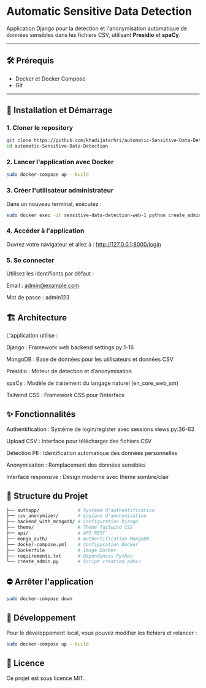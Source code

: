 # Automatic Sensitive Data Detection

Application Django pour la détection et l'anonymisation automatique de données sensibles dans les fichiers CSV, utilisant **Presidio** et **spaCy**.

---

## 🛠️ Prérequis

- Docker et Docker Compose  
- Git  

---

## 🚀 Installation et Démarrage

### 1. Cloner le repository

```bash
git clone https://github.com/khadijatarhri/automatic-Sensitive-Data-Detection.git  
cd automatic-Sensitive-Data-Detection
```
### 2. Lancer l'application avec Docker
```bash
sudo docker-compose up --build
```
### 3. Créer l'utilisateur administrateur  
Dans un nouveau terminal, exécutez :

```bash
sudo docker exec -it sensitive-data-detection-web-1 python create_admin.py
```
### 4. Accéder à l'application
Ouvrez votre navigateur et allez à :
http://127.0.0.1:8000/login

### 5. Se connecter
Utilisez les identifiants par défaut :

Email : admin@example.com

Mot de passe : admin123

## 🏗️ Architecture

L'application utilise :

Django : Framework web backend settings.py:1-16

MongoDB : Base de données pour les utilisateurs et données CSV

Presidio : Moteur de détection et d’anonymisation

spaCy : Modèle de traitement du langage naturel (en_core_web_sm)

Tailwind CSS : Framework CSS pour l’interface

## ✨ Fonctionnalités
Authentification : Système de login/register avec sessions views.py:36-63

Upload CSV : Interface pour télécharger des fichiers CSV

Détection PII : Identification automatique des données personnelles

Anonymisation : Remplacement des données sensibles

Interface responsive : Design moderne avec thème sombre/clair

## 📁 Structure du Projet
```bash
├── authapp/              # Système d'authentification  
├── csv_anonymizer/       # Logique d'anonymisation  
├── backend_with_mongodb/ # Configuration Django  
├── theme/                # Thème Tailwind CSS  
├── api/                  # API REST  
├── mongo_auth/           # Authentification MongoDB  
├── docker-compose.yml    # Configuration Docker  
├── Dockerfile            # Image Docker  
├── requirements.txt      # Dépendances Python  
└── create_admin.py       # Script création admin
```
## ⛔ Arrêter l'application
```bash
sudo docker-compose down
```
## 🔧 Développement
Pour le développement local, vous pouvez modifier les fichiers et relancer :
```bash
sudo docker-compose up --build
```

## 📄 Licence
Ce projet est sous licence MIT.
